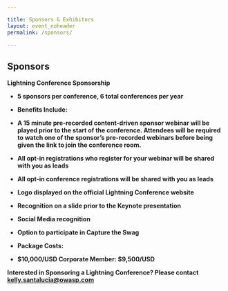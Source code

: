 ```yaml
---

title: Sponsors & Exhibitors
layout: event_noheader
permalink: /sponsors/

---
```


## Sponsors

<strong> Lightning Conference Sponsorship
 
* 5 sponsors per conference, 6 total conferences per year

* <strong> Benefits Include:
 * A 15 minute pre-recorded content-driven sponsor webinar will be played prior to the start of the conference. Attendees will be required to watch one of the sponsor’s pre-recorded webinars before being given the link to join the conference room.
 * All opt-in registrations who register for your webinar will be shared with you as leads
 * All opt-in conference registrations will be shared with you as leads
 * Logo displayed on the official Lightning Conference website
 * Recognition on a slide prior to the Keynote presentation 
 * Social Media recognition
 * Option to participate in Capture the Swag
 
* <strong> Package Costs:
 * $10,000/USD Corporate Member: $9,500/USD

Interested in Sponsoring a Lightning Conference? Please contact <kelly.santalucia@owasp.com> 

